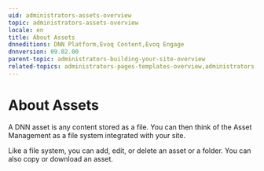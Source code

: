 ```yaml
---
uid: administrators-assets-overview
topic: administrators-assets-overview
locale: en
title: About Assets
dnneditions: DNN Platform,Evoq Content,Evoq Engage
dnnversion: 09.02.00
parent-topic: administrators-building-your-site-overview
related-topics: administrators-pages-templates-overview,administrators-microservices-overview,administrators-content-with-modules-overview,empty-recycle-bin
---
```


# About Assets

A DNN asset is any content stored as a file. You can then think of the Asset Management as a file system integrated with your site.

Like a file system, you can add, edit, or delete an asset or a folder. You can also copy or download an asset.